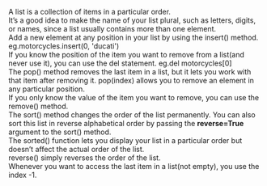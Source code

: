 A list is a collection of items in a particular order.  
It’s a good idea to make the name of your list plural, such as letters, digits, or names, since a list usually contains more than one element.  
Add a new element at any position in your list by using the insert() method. eg.motorcycles.insert(0, 'ducati')  
If you know the position of the item you want to remove from a list(and never use it), you can use the del statement. eg.del motorcycles[0]  
The pop() method removes the last item in a list, but it lets you work with that item after removing it. pop(index) allows you to remove an element in any particular position.  
If you only know the value of the item you want to remove, you can use the
remove() method.  
The sort() method changes the order of the list permanently. You can also sort this list in reverse alphabetical order by passing the **reverse=True** argument to the sort() method.  
The sorted() function lets you display your list in a particular order but doesn’t affect the actual order of the list.  
reverse() simply reverses the order of the list.  
Whenever you want to access the last item in a list(not empty), you use the index -1.  

